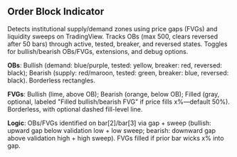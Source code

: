 ## Order Block Indicator
Detects institutional supply/demand zones using price gaps (FVGs) and liquidity sweeps on TradingView. Tracks OBs (max 500, clears reversed after 50 bars) through active, tested, breaker, and reversed states. Toggles for bullish/bearish OBs/FVGs, extensions, and debug options.

**OBs**: Bullish (demand: blue/purple, tested: yellow, breaker: red, reversed: black); Bearish (supply: red/maroon, tested: green, breaker: blue, reversed: black). Borderless rectangles.

**FVGs**: Bullish (lime, above OB); Bearish (orange, below OB); Filled (gray, optional, labeled "Filled bullish/bearish FVG" if price fills x%—default 50%). Borderless, with optional dashed fill-level line.

**Logic**: OBs/FVGs identified on bar[2]/bar[3] via gap + sweep (bullish: upward gap below validation low + low sweep; bearish: downward gap above validation high + high sweep). FVGs filled if prior bar wicks x% into gap.
